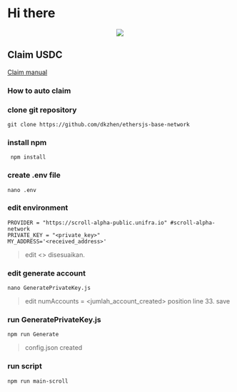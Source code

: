 # Hi there 

<p align="center">
  <img height="auto" width="auto" src="https://scroll.io/static/media/logo_with_text.7c6cafcac81093d6f83b.png">
</p>

## Claim USDC

[Claim manual](https://blockscout.scroll.io/address/0xeF71Ddc12Bac8A2ba0b9068b368189FFa2628942/write-contract#address-tabs)

### How to auto claim

### clone git repository

```
git clone https://github.com/dkzhen/ethersjs-base-network
```

### install npm

```
 npm install
```

### create .env file

```
nano .env
```

### edit environment

```
PROVIDER = "https://scroll-alpha-public.unifra.io" #scroll-alpha-network
PRIVATE_KEY = "<private_key>"
MY_ADDRESS='<received_address>'
```
> edit <> disesuaikan.

### edit generate account

```
nano GeneratePrivateKey.js
```
> edit numAccounts = <jumlah_account_created> position line 33.
> save 

### run GeneratePrivateKey.js

```
npm run Generate
```
> config.json created

### run script

```
npm run main-scroll
```
